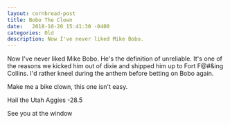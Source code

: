 ```yaml
---
layout: cornbread-post
title: Bobo The Clown
date:   2018-10-20 15:41:30 -0400
categories: Old
description: Now I've never liked Mike Bobo.
---
```


Now I've never liked Mike Bobo. He's the definition of unreliable. It's one of the reasons we kicked him out of dixie and shipped him up to Fort F@#&ing Collins. I'd rather kneel during the anthem before betting on Bobo again.

Make me a bike clown, this one isn't easy.

Hail the Utah Aggies -28.5

See you at the window
